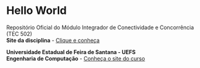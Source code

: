 # Hello World

Repositório Oficial do Módulo Integrador de Conectividade e Concorrência (TEC 502)\
**Site da disciplina** - [Clique e conheça]()

**Universidade Estadual de Feira de Santana - UEFS**\
**Engenharia de Computação** - [Conheça o site do curso](http://www.ecomp.uefs.br/)
